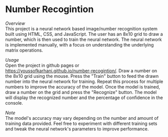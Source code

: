 # Number Recogintion

*Overview*
<br/>This project is a neural network based image/number recognition system built using HTML, CSS, and JavaScript. The user has an 8x10 grid to draw a number, which is then used to train the neural network. The neural network is implemented manually, with a focus on understanding the underlying matrix operations.

*Usage*
<br/>Open the project in github pages or https://youssofkarhani.github.io/number-recogintion/.
Draw a number on the 8x10 grid using the mouse.
Press the "Train" button to feed the drawn number into the neural network for training. Repeat this process for multiple numbers to improve the accuracy of the model.
Once the model is trained, draw a number on the grid and press the "Recognize" button. The model will display the recognized number and the percentage of confidence in the console.

*Note*
<br/>The model's accuracy may vary depending on the number and amount of training data provided. Feel free to experiment with different training sets and tweak the neural network's parameters to improve performance.
